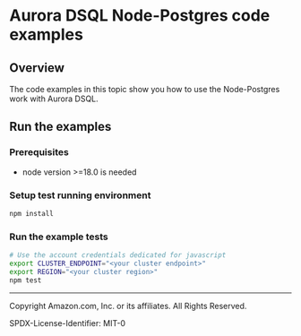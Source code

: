 # Aurora DSQL Node-Postgres code examples

## Overview

The code examples in this topic show you how to use the Node-Postgres work with Aurora DSQL. 

## Run the examples

### Prerequisites

* node version >=18.0 is needed

### Setup test running environment 

```sh
npm install
```

### Run the example tests

```sh
# Use the account credentials dedicated for javascript
export CLUSTER_ENDPOINT="<your cluster endpoint>"
export REGION="<your cluster region>"
npm test
```

---

Copyright Amazon.com, Inc. or its affiliates. All Rights Reserved. 

SPDX-License-Identifier: MIT-0
